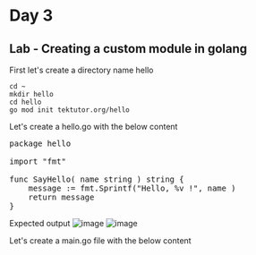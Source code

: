 # Day 3

## Lab - Creating a custom module in golang

First let's create a directory name hello
```
cd ~
mkdir hello
cd hello
go mod init tektutor.org/hello
```
Let's create a hello.go with the below content
<pre>
package hello

import "fmt"

func SayHello( name string ) string {
	message := fmt.Sprintf("Hello, %v !", name ) 
	return message
}
</pre>  

Expected output
![image](https://github.com/user-attachments/assets/7f56365c-e5af-45bb-b719-4c9247b472ff)
![image](https://github.com/user-attachments/assets/75e3fc7d-d153-43d4-a486-19049fa740c9)

Let's create a main.go file with the below content

